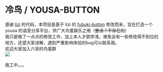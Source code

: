 # 冷鸟 / YOUSA-BUTTON

感谢 [lizi](https://github.com/lonelyion) 的代码，本项目是基于 lizi 的 [fubuki-button](https://github.com/lonelyion/material-vtuber-button) 修改而来，旨在打造一个 yousa 的语音分享平台，供广大鸟蛋娱乐之用（~~整活？不存在的~~）  
我只是做了一点点的修改工作，加上本人才疏学浅，难免会有一些修改得不到位的地方，还望大家谅解，遇到严重影响体验的bug可以联系我。   
欢迎大家加入六哥的鸟蛋群   
<img src="https://cdn.jsdelivr.net/gh/FOOLISH06/yousa-button@master/static/img/鸟蛋群.png">
<br><br>
施工中。。。